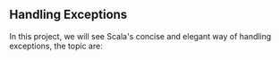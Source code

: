 Handling Exceptions
---------------------------------
In this project, we will see Scala's concise and elegant way of handling exceptions, the topic are:
